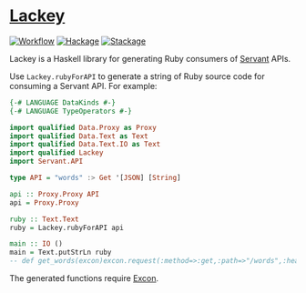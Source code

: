# [Lackey][]

[![Workflow](https://github.com/tfausak/lackey/actions/workflows/workflow.yaml/badge.svg)](https://github.com/tfausak/lackey/actions/workflows/workflow.yaml)
[![Hackage](https://img.shields.io/hackage/v/lackey)](https://hackage.haskell.org/package/lackey)
[![Stackage](https://www.stackage.org/package/lackey/badge/nightly?label=stackage)](https://www.stackage.org/package/lackey)

Lackey is a Haskell library for generating Ruby consumers of [Servant][] APIs.

Use `Lackey.rubyForAPI` to generate a string of Ruby source code for consuming
a Servant API. For example:

``` hs
{-# LANGUAGE DataKinds #-}
{-# LANGUAGE TypeOperators #-}

import qualified Data.Proxy as Proxy
import qualified Data.Text as Text
import qualified Data.Text.IO as Text
import qualified Lackey
import Servant.API

type API = "words" :> Get '[JSON] [String]

api :: Proxy.Proxy API
api = Proxy.Proxy

ruby :: Text.Text
ruby = Lackey.rubyForAPI api

main :: IO ()
main = Text.putStrLn ruby
-- def get_words(excon)excon.request(:method=>:get,:path=>"/words",:headers=>{},:body=>nil)end
```

The generated functions require [Excon][].

[Lackey]: https://github.com/tfausak/lackey
[Servant]: https://haskell-servant.readthedocs.org/en/stable/
[Excon]: https://rubygems.org/gems/excon
